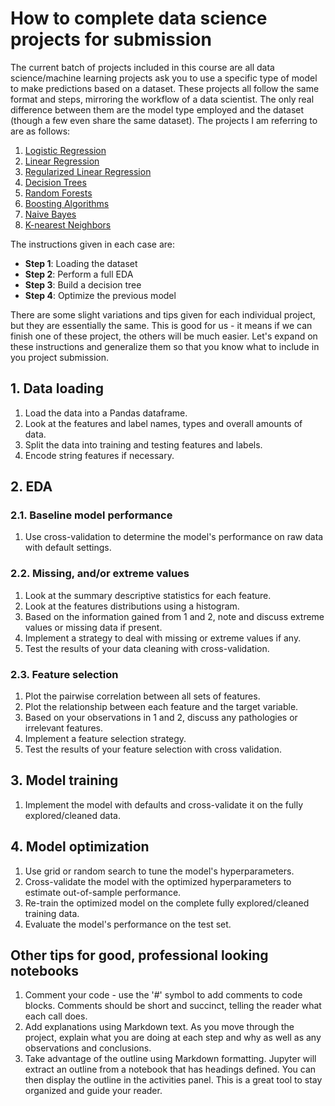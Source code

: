# How to complete data science projects for submission

The current batch of projects included in this course are all data science/machine learning projects ask you to use a specific type of model to make predictions based on a dataset. These projects all follow the same format and steps, mirroring the workflow of a data scientist. The only real difference between them are the model type employed and the dataset (though a few even share the same dataset). The projects I am referring to are as follows:

1. [Logistic Regression](https://4geeks.com/syllabus/data-science-7/project/logistic-regression-project-tutorial)
2. [Linear Regression](https://4geeks.com/syllabus/data-science-7/project/linear-regression-project-tutorial)
3. [Regularized Linear Regression](https://4geeks.com/syllabus/data-science-7/project/regularized-linear-regression-project-tutorial)
4. [Decision Trees](https://4geeks.com/syllabus/data-science-7/project/decision-tree-project-tutorial)
5. [Random Forests](https://4geeks.com/syllabus/data-science-7/project/random-forest-project-tutorial)
6. [Boosting Algorithms](https://4geeks.com/syllabus/data-science-7/project/boosting-algorithms-project-tutorial)
7. [Naive Bayes](https://4geeks.com/syllabus/data-science-7/project/naive-bayes-project-tutorial)
8. [K-nearest Neighbors](https://4geeks.com/syllabus/data-science-7/project/k-nearest-neighbors-project-tutorial)

The instructions given in each case are:

- **Step 1**: Loading the dataset
- **Step 2**: Perform a full EDA
- **Step 3**: Build a decision tree
- **Step 4**: Optimize the previous model

There are some slight variations and tips given for each individual project, but they are essentially the same. This is good for us - it means if we can finish one of these project, the others will be much easier. Let's expand on these instructions and generalize them so that you know what to include in you project submission.

## 1. Data loading

1. Load the data into a Pandas dataframe.
2. Look at the features and label names, types and overall amounts of data.
3. Split the data into training and testing features and labels.
4. Encode string features if necessary.

## 2. EDA

### 2.1. Baseline model performance

1. Use cross-validation to determine the model's performance on raw data with default settings.

### 2.2. Missing, and/or extreme values

1. Look at the summary descriptive statistics for each feature.
2. Look at the features distributions using a histogram.
3. Based on the information gained from 1 and 2, note and discuss extreme values or missing data if present.
4. Implement a strategy to deal with missing or extreme values if any.
5. Test the results of your data cleaning with cross-validation.

### 2.3. Feature selection

1. Plot the pairwise correlation between all sets of features.
2. Plot the relationship between each feature and the target variable.
3. Based on your observations in 1 and 2, discuss any pathologies or irrelevant features.
4. Implement a feature selection strategy.
5. Test the results of your feature selection with cross validation.

## 3. Model training

1. Implement the model with defaults and cross-validate it on the fully explored/cleaned data.

## 4. Model optimization

1. Use grid or random search to tune the model's hyperparameters.
2. Cross-validate the model with the optimized hyperparameters to estimate out-of-sample performance.
3. Re-train the optimized model on the complete fully explored/cleaned training data.
4. Evaluate the model's performance on the test set.

## Other tips for good, professional looking notebooks

1. Comment your code - use the '#' symbol to add comments to code blocks. Comments should be short and succinct, telling the reader what each call does.
2. Add explanations using Markdown text. As you move through the project, explain what you are doing at each step and why as well as any observations and conclusions.
3. Take advantage of the outline using Markdown formatting. Jupyter will extract an outline from a notebook that has headings defined. You can then display the outline in the activities panel. This is a great tool to stay organized and guide your reader.
